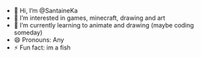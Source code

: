 - 👋 Hi, I’m @SantaineKa
- 👀 I’m interested in games, minecraft, drawing and art
- 🌱 I’m currently learning to animate and drawing (maybe coding someday)
- 😄 Pronouns: Any
- ⚡ Fun fact: im a fish

<!---
SantaineKa/SantaineKa is a ✨ special ✨ repository because its `README.md` (this file) appears on your GitHub profile.
You can click the Preview link to take a look at your changes.
--->
